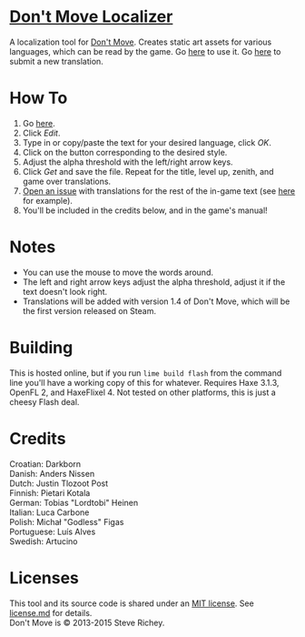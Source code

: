 # [Don't Move Localizer](http://steverichey.github.io/DMLocalizer/)

A localization tool for [Don't Move](http://dontmove.co/). Creates static art assets for various languages, which can be read by the game. Go [here](http://steverichey.github.io/DMLocalizer/) to use it. Go [here](https://github.com/steverichey/DMLocalizer/issues) to submit a new translation.

# How To

1. Go [here](http://steverichey.github.io/DMLocalizer/).
2. Click *Edit*.
3. Type in or copy/paste the text for your desired language, click *OK*.
4. Click on the button corresponding to the desired style.
5. Adjust the alpha threshold with the left/right arrow keys.
6. Click *Get* and save the file. Repeat for the title, level up, zenith, and game over translations.
7. [Open an issue](./../../issues) with translations for the rest of the in-game text (see [here](https://github.com/steverichey/DMLocalizer/issues/1) for example).
8. You'll be included in the credits below, and in the game's manual!

# Notes

* You can use the mouse to move the words around.
* The left and right arrow keys adjust the alpha threshold, adjust it if the text doesn't look right.
* Translations will be added with version 1.4 of Don't Move, which will be the first version released on Steam.

# Building

This is hosted online, but if you run `lime build flash` from the command line you'll have a working copy of this for whatever. Requires Haxe 3.1.3, OpenFL 2, and HaxeFlixel 4. Not tested on other platforms, this is just a cheesy Flash deal.

# Credits

Croatian: Darkborn  
Danish: Anders Nissen  
Dutch: Justin Tlozoot Post  
Finnish:  Pietari Kotala  
German: Tobias "Lordtobi" Heinen  
Italian: Luca Carbone  
Polish: Michał "Godless" Figas  
Portuguese: Luís Alves  
Swedish: Artucino  

# Licenses

This tool and its source code is shared under an [MIT license](https://en.wikipedia.org/wiki/MIT_License). See [license.md](./license.md) for details.  
Don't Move is &copy; 2013-2015 Steve Richey.
